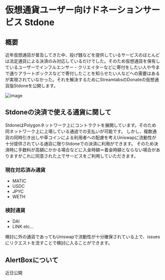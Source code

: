 # 仮想通貨ユーザー向けドネーションサービス Stdone

## 概要

近年仮想通貨が普及してきた中、投げ銭などを提供しているサービスのほとんどは法定通貨による決済のみ対応しているだけでした。そのため仮想通貨を保有しているユーザーでインフルエンサー・クリエイターなどに寄付をしたい人や今まで通りアラートボックスなどで寄付したことを知らせたい人などへの需要はあるが実現されていなかった。それを解決するためにStreamlabsのDonateの仮想通貨版Stdoneを公開します。

![image](https://user-images.githubusercontent.com/55475145/158218496-3b6a3a28-ece3-41e6-9a6b-98e0a0df8d4b.png)

## Stdoneの決済で使える通貨に関して
StdoneはPolygonネットワーク上にコントラクトを展開しています。そのため同ネットワーク上に上場している通過での支払いが可能です。
しかし、複数通貨の同時引き出しや草コインによる利用者への配慮を考えUniswapに流動性が十分提供されている通貨に限りStdoneでの決済に利用ができます。
そのため決済時に手数料が高額にかかる場合などに入金時額＝着金時額とならない場合がありますがこれに同意された上でサービスをご利用していただきます。

### 現在対応済み通貨

- MATIC
- USDC
- JPYC
- WETH

### 検討通貨

- DAI
- LINK etc...

検討に外の通貨であってもUniswapで流動性が十分確保されている上で、issuesにリクエストを流すことで検討に入ることができます。


## AlertBoxについて
近日公開

